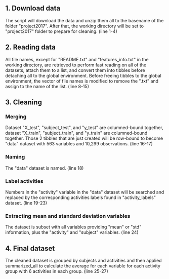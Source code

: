 ## 1. Download data

The script will download the data and unzip them all to the basename of
the folder "project2017". After that, the working directory will be set
to "project2017" folder to prepare for cleaning. (line 1-4)

## 2. Reading data

All file names, except for "README.txt" and "features_info.txt" in the
working directory, are retrieved to perform fast reading on all of the
datasets, attach them to a list, and convert them into tibbles before
detaching all to the global environment.
Before freeing tibbles to the global environment, the vector of file names
is modified to remove the ".txt" and assign to the name of the list.
(line 8-15)

## 3. Cleaning

### Merging
Dataset "X_test", "subject_test", and "y_test" are columned-bound together,
dataset "X_train", "subject_train", and "y_train" are columned-bound together.
Those 2 tibbles that are just created will be row-bound to become "data"
dataset with 563 variables and 10,299 observations. (line 16-17)

### Naming
The "data" dataset is named. (line 18)

### Label activities
Numbers in the "activity" variable in the "data" dataset will be searched and
replaced by the corresponding activities labels found in "activity_labels"
dataset. (line 19-23)

### Extracting mean and standard deviation variables
The dataset is subset with all variables providing "mean" or "std"
information, plus the "activity" and "subject" variables. (line 24)

## 4. Final dataset
The cleaned dataset is grouped by subjects and activities and then applied
summarized_all to calculate the average for each variable for each activity
group with 6 activities in each group. (line 25-27)